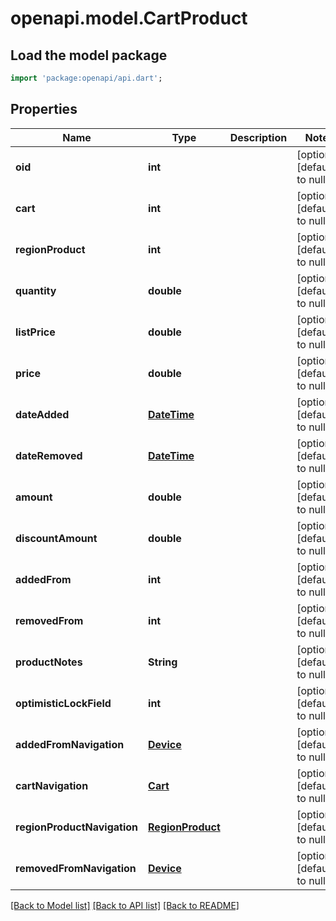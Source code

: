 # openapi.model.CartProduct

## Load the model package
```dart
import 'package:openapi/api.dart';
```

## Properties
Name | Type | Description | Notes
------------ | ------------- | ------------- | -------------
**oid** | **int** |  | [optional] [default to null]
**cart** | **int** |  | [optional] [default to null]
**regionProduct** | **int** |  | [optional] [default to null]
**quantity** | **double** |  | [optional] [default to null]
**listPrice** | **double** |  | [optional] [default to null]
**price** | **double** |  | [optional] [default to null]
**dateAdded** | [**DateTime**](DateTime.md) |  | [optional] [default to null]
**dateRemoved** | [**DateTime**](DateTime.md) |  | [optional] [default to null]
**amount** | **double** |  | [optional] [default to null]
**discountAmount** | **double** |  | [optional] [default to null]
**addedFrom** | **int** |  | [optional] [default to null]
**removedFrom** | **int** |  | [optional] [default to null]
**productNotes** | **String** |  | [optional] [default to null]
**optimisticLockField** | **int** |  | [optional] [default to null]
**addedFromNavigation** | [**Device**](Device.md) |  | [optional] [default to null]
**cartNavigation** | [**Cart**](Cart.md) |  | [optional] [default to null]
**regionProductNavigation** | [**RegionProduct**](RegionProduct.md) |  | [optional] [default to null]
**removedFromNavigation** | [**Device**](Device.md) |  | [optional] [default to null]

[[Back to Model list]](../README.md#documentation-for-models) [[Back to API list]](../README.md#documentation-for-api-endpoints) [[Back to README]](../README.md)


